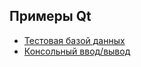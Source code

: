 ## Примеры Qt

* [Тестовая базой данных](https://github.com/Koljasha/Qt/tree/master/Qt_DB_Test)
* [Консольный ввод/вывод](https://github.com/Koljasha/Qt/tree/master/Qt_IO_Console)
